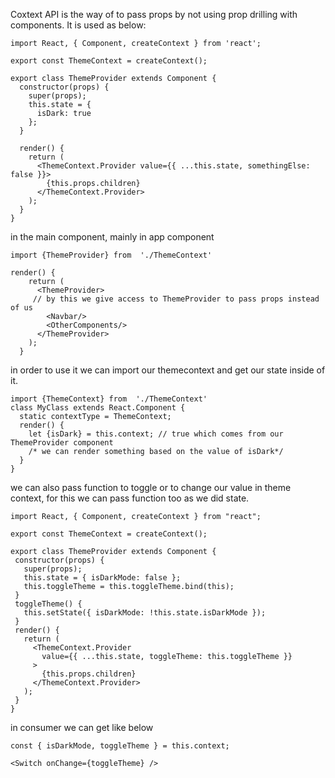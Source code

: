 Coxtext API is the way of to pass props by not using prop drilling with components.
It is used as below:

```
import React, { Component, createContext } from 'react';

export const ThemeContext = createContext();

export class ThemeProvider extends Component {
  constructor(props) {
    super(props);
    this.state = {
      isDark: true
    };
  }

  render() {
    return (
      <ThemeContext.Provider value={{ ...this.state, somethingElse: false }}>
        {this.props.children}
      </ThemeContext.Provider>
    );
  }
}
```

in the main component, mainly in app component

```
import {ThemeProvider} from  './ThemeContext'

render() {
    return (
      <ThemeProvider>
     // by this we give access to ThemeProvider to pass props instead of us
        <Navbar/>
        <OtherComponents/>
      </ThemeProvider>
    );
  }
```

in order to use it we can import our themecontext and get our state inside of it.

```
import {ThemeContext} from  './ThemeContext'
class MyClass extends React.Component {
  static contextType = ThemeContext;
  render() {
    let {isDark} = this.context; // true which comes from our ThemeProvider component
    /* we can render something based on the value of isDark*/
  }
}
```

we can also pass function to toggle or to change our value in theme context, for this we can pass function too as we did state.

```
import React, { Component, createContext } from "react";

export const ThemeContext = createContext();

export class ThemeProvider extends Component {
 constructor(props) {
   super(props);
   this.state = { isDarkMode: false };
   this.toggleTheme = this.toggleTheme.bind(this);
 }
 toggleTheme() {
   this.setState({ isDarkMode: !this.state.isDarkMode });
 }
 render() {
   return (
     <ThemeContext.Provider
       value={{ ...this.state, toggleTheme: this.toggleTheme }}
     >
       {this.props.children}
     </ThemeContext.Provider>
   );
 }
}
```
in consumer we can get like below
```
const { isDarkMode, toggleTheme } = this.context;

<Switch onChange={toggleTheme} />
```
